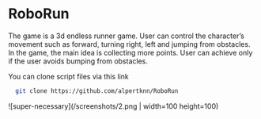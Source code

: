 # RoboRun

The game is a 3d endless runner game. User can control the character’s movement such as 
forward, turning right, left and jumping from obstacles. In the game, the main idea is 
collecting more points. User can achieve only if the user avoids bumping from obstacles. 


You can clone script files via this link

```bash
  git clone https://github.com/alpertknn/RoboRun
```
![super-necessary](/screenshots/2.png | width=100 height=100)

  
